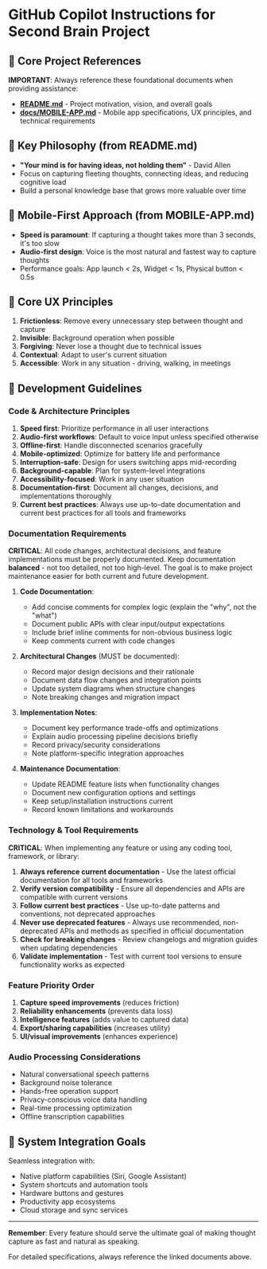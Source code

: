 # GitHub Copilot Instructions for Second Brain Project

## 📖 Core Project References

**IMPORTANT**: Always reference these foundational documents when providing assistance:

- **[README.md](../README.md)** - Project motivation, vision, and overall goals
- **[docs/MOBILE-APP.md](../docs/MOBILE-APP.md)** - Mobile app specifications, UX principles, and technical requirements

## 🧠 Key Philosophy (from README.md)

- **"Your mind is for having ideas, not holding them"** - David Allen
- Focus on capturing fleeting thoughts, connecting ideas, and reducing cognitive load
- Build a personal knowledge base that grows more valuable over time

## 🎯 Mobile-First Approach (from MOBILE-APP.md)

- **Speed is paramount**: If capturing a thought takes more than 3 seconds, it's too slow
- **Audio-first design**: Voice is the most natural and fastest way to capture thoughts
- Performance goals: App launch < 2s, Widget < 1s, Physical button < 0.5s

## 🎨 Core UX Principles

1. **Frictionless**: Remove every unnecessary step between thought and capture
2. **Invisible**: Background operation when possible
3. **Forgiving**: Never lose a thought due to technical issues
4. **Contextual**: Adapt to user's current situation
5. **Accessible**: Work in any situation - driving, walking, in meetings

## 💭 Development Guidelines

### Code & Architecture Principles

1. **Speed first**: Prioritize performance in all user interactions
2. **Audio-first workflows**: Default to voice input unless specified otherwise
3. **Offline-first**: Handle disconnected scenarios gracefully
4. **Mobile-optimized**: Optimize for battery life and performance
5. **Interruption-safe**: Design for users switching apps mid-recording
6. **Background-capable**: Plan for system-level integrations
7. **Accessibility-focused**: Work in any user situation
8. **Documentation-first**: Document all changes, decisions, and implementations thoroughly
9. **Current best practices**: Always use up-to-date documentation and current best practices for all tools and frameworks

### Documentation Requirements

**CRITICAL**: All code changes, architectural decisions, and feature implementations must be properly documented. Keep documentation **balanced** - not too detailed, not too high-level. The goal is to make project maintenance easier for both current and future development.

1. **Code Documentation**:

   - Add concise comments for complex logic (explain the "why", not the "what")
   - Document public APIs with clear input/output expectations
   - Include brief inline comments for non-obvious business logic
   - Keep comments current with code changes

2. **Architectural Changes** (MUST be documented):

   - Record major design decisions and their rationale
   - Document data flow changes and integration points
   - Update system diagrams when structure changes
   - Note breaking changes and migration impact

3. **Implementation Notes**:

   - Document key performance trade-offs and optimizations
   - Explain audio processing pipeline decisions briefly
   - Record privacy/security considerations
   - Note platform-specific integration approaches

4. **Maintenance Documentation**:
   - Update README feature lists when functionality changes
   - Document new configuration options and settings
   - Keep setup/installation instructions current
   - Record known limitations and workarounds

### Technology & Tool Requirements

**CRITICAL**: When implementing any feature or using any coding tool, framework, or library:

1. **Always reference current documentation** - Use the latest official documentation for all tools and frameworks
2. **Verify version compatibility** - Ensure all dependencies and APIs are compatible with current versions
3. **Follow current best practices** - Use up-to-date patterns and conventions, not deprecated approaches
4. **Never use deprecated features** - Always use recommended, non-deprecated APIs and methods as specified in official documentation
5. **Check for breaking changes** - Review changelogs and migration guides when updating dependencies
6. **Validate implementation** - Test with current tool versions to ensure functionality works as expected

### Feature Priority Order

1. **Capture speed improvements** (reduces friction)
2. **Reliability enhancements** (prevents data loss)
3. **Intelligence features** (adds value to captured data)
4. **Export/sharing capabilities** (increases utility)
5. **UI/visual improvements** (enhances experience)

### Audio Processing Considerations

- Natural conversational speech patterns
- Background noise tolerance
- Hands-free operation support
- Privacy-conscious voice data handling
- Real-time processing optimization
- Offline transcription capabilities

## 🔗 System Integration Goals

Seamless integration with:

- Native platform capabilities (Siri, Google Assistant)
- System shortcuts and automation tools
- Hardware buttons and gestures
- Productivity app ecosystems
- Cloud storage and sync services

---

**Remember**: Every feature should serve the ultimate goal of making thought capture as fast and natural as speaking.

For detailed specifications, always reference the linked documents above.
